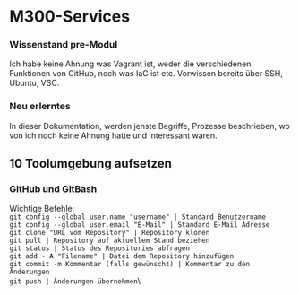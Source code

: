 # M300-Services

### Wissenstand pre-Modul
Ich habe keine Ahnung was Vagrant ist, weder die verschiedenen Funktionen von GitHub, noch was IaC ist etc. Vorwissen bereits über SSH, Ubuntu, VSC.

### Neu erlerntes
In dieser Dokumentation, werden jenste Begriffe, Prozesse beschrieben, wo von ich noch keine Ahnung hatte und interessant waren.

## 10 Toolumgebung aufsetzen
### GitHub und GitBash
Wichtige Befehle:\
`git config --global user.name "username" | Standard Benutzername`\
`git config --global user.email "E-Mail" | Standard E-Mail Adresse`\
`git clone "URL vom Repository" | Repository klonen`\
`git pull | Repository auf aktuellem Stand beziehen`\
`git status | Status des Repositories abfragen`\
`git add - A "Filename" | Datei dem Repository hinzufügen`\
`git commit -m Kommentar (falls gewünscht) | Kommentar zu den Änderungen`\
`git push | Änderungen übernehmen`\
